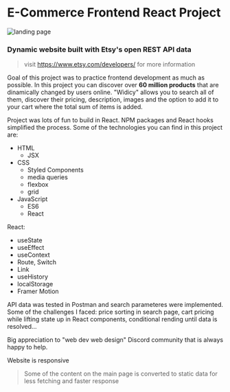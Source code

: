 # E-Commerce Frontend React Project

![landing page](https://i.ibb.co/HgrgT7H/Screenshot-104.png)

### Dynamic website built with Etsy's open REST API data

> visit https://www.etsy.com/developers/ for more information

Goal of this project was to practice frontend development as much as possible.
In this project you can discover over **60 million products** that are dinamically
changed by users online. "Widicy" allows you to search all of them, discover their
pricing, description, images and the option to add it to your cart where the total sum of items is added.

Project was lots of fun to build in React.
NPM packages and React hooks simplified the process.
Some of the technologies you can find in this project are:

- HTML
  - JSX
- CSS
  - Styled Components
  - media queries
  - flexbox
  - grid
- JavaScript
  - ES6
  - React

React:

- useState
- useEffect
- useContext
- Route, Switch
- Link
- useHistory
- localStorage
- Framer Motion

API data was tested in Postman and search parameteres were implemented.
Some of the challenges I faced: price sorting in search page, cart pricing while lifting state up in React components,
conditional rending until data is resolved...

Big appreciation to "web dev web design" Discord community that is always happy to help.

Website is responsive

> Some of the content on the main page is converted to static data for less fetching and faster response
